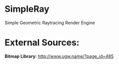 # SimpleRay
Simple Geometric Raytracing Render Engine


# External Sources:
**Bitmap Library**: http://www.ugw.name/?page_id=485
